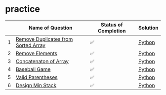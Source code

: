 # practice

|   | Name of Question  | Status of Completion  | Solution  |
|---|---|---|---|
|1  | [Remove Duplicates from Sorted Array](https://leetcode.com/problems/remove-duplicates-from-sorted-array/) | ✅ | [Python](https://github.com/DennisxB/dsa-practice/blob/main/images/Remove%20Duplicates%20from%20Sorted%20Arrays.png) |
| 2 | [Remove Elements](https://leetcode.com/problems/remove-element/)  | ✅ | [Python](https://github.com/DennisxB/dsa-practice/blob/main/images/Remove%20Element.png) |
| 3 | [Concatenaton of Array](https://leetcode.com/problems/concatenation-of-array/description/)  | ✅ | [Python](https://github.com/DennisxB/dsa-practice/blob/main/images/Concatenation%20of%20Array.png) | 
| 4 | [Baseball Game](https://leetcode.com/problems/baseball-game/description/)  | ✅ | [Python](https://github.com/DennisxB/dsa-practice/blob/main/images/Baseball%20ofGame.png) |
| 5 | [Valid Parentheses](https://leetcode.com/problems/valid-parentheses/description/)  | ✅ | [Python](https://github.com/DennisxB/dsa-practice/blob/main/images/Valid%20ofParentheses.png) |
| 6 | [Design Min Stack](https://leetcode.com/problems/min-stack/description/)  | ✅ | [Python](https://github.com/DennisxB/dsa-practice/blob/main/images/Design%20Min%20Stack.png) |